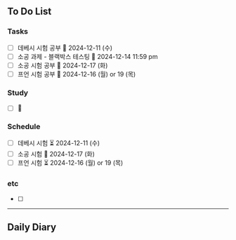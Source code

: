 ## To Do List
### Tasks
- [ ] 데베시 시험 공부 📅 2024-12-11 (수)
- [ ] 소공 과제 - 블랙박스 테스팅 📅 2024-12-14 11:59 pm
- [ ] 소공 시험 공부 📅 2024-12-17 (화)
- [ ] 프언 시험 공부 📅 2024-12-16 (월) or 19 (목)

### Study
- [ ] 📅 

### Schedule
- [ ] 데베시 시험 ⏳ 2024-12-11 (수)
- [ ] 소공 시험 📅 2024-12-17 (화)
- [ ] 프언 시험 ⏳ 2024-12-16 (월) or 19 (목)

### etc
- [ ] 

---
## Daily Diary

